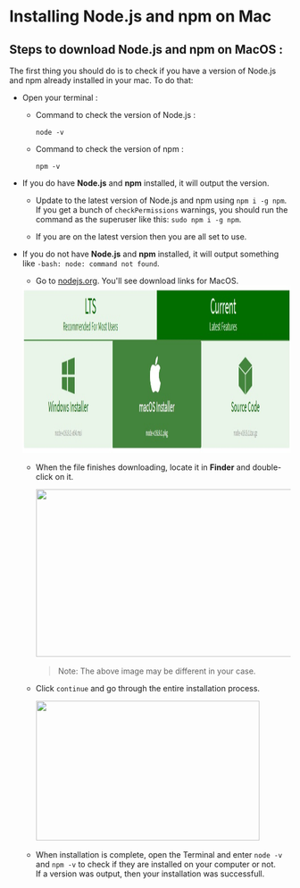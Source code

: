 # **Installing Node.js and npm on Mac**

## **Steps to download Node.js and npm on MacOS :**  
   The first thing you should do is to check if you have a version of Node.js and npm already installed in your mac. To do that:  
   - Open your terminal :
     - Command to check the version of Node.js : 
       ```
       node -v
       ```  
     - Command to check the version of npm :
       ```
       npm -v
       ```   
  - If you do have **Node.js** and **npm** installed, it will output the version.  

    - Update to the latest version of Node.js and npm using `npm i -g npm`. If you get a bunch of `checkPermissions` warnings, you should run the command as the superuser like this: `sudo npm i -g npm`.  

    - If you are on the latest version then you are all set to use.

  - If you do not have **Node.js** and **npm** installed, it will output something like `-bash: node: command not found`.  

      - Go to [nodejs.org](https://nodejs.org/en/). You'll see download links for MacOS.  

      <img src="https://github.com/hatrix-temp/Images/blob/main/node_mac.jpg?raw=true" width="800" height="300" /> 

      - When the file finishes downloading, locate it in **Finder** and double-click on it.

        <img src="https://cdn.journaldev.com/wp-content/uploads/2015/03/node.js-mac-os-x-installer.png" width="500" height="300" /> 

        > Note: The above image may be different in your case. 

      - Click `continue` and go through the entire installation process.

        <img src="https://miro.medium.com/max/1180/0*-ONuKlZaT7kPSP5m.png" width="400" height="250" />

      - When installation is complete, open the Terminal and enter `node -v` and `npm -v` to check if they are installed on your computer or not.  
      If a version was output, then your installation was successfull.
 